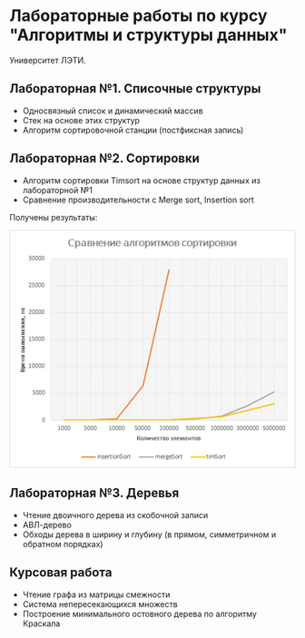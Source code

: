 # Лабораторные работы по курсу "Алгоритмы и структуры данных"
Университет ЛЭТИ.

## Лабораторная №1. Списочные структуры
- Односвязный список и динамический массив
- Стек на основе этих структур 
- Алгоритм сортировочной станции (постфиксная запись)

## Лабораторная №2. Сортировки
- Алгоритм сортировки Timsort на основе структур данных из лабораторной №1
- Сравнение производительности с Merge sort, Insertion sort

Получены результаты:

<img src="docs/sortsComparison.png" alt="comparison">

## Лабораторная №3. Деревья
- Чтение двоичного дерева из скобочной записи 
- АВЛ-дерево 
- Обходы дерева в ширину и глубину (в прямом, симметричном и обратном порядках)

## Курсовая работа
- Чтение графа из матрицы смежности
- Система непересекающихся множеств 
- Построение минимального остовного дерева по алгоритму Краскала
